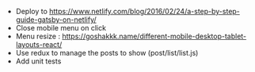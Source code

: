* Deploy to https://www.netlify.com/blog/2016/02/24/a-step-by-step-guide-gatsby-on-netlify/
* Close mobile menu on click
* Menu resize : https://goshakkk.name/different-mobile-desktop-tablet-layouts-react/
* Use redux to manage the posts to show (post/list/list.js)
* Add unit tests
